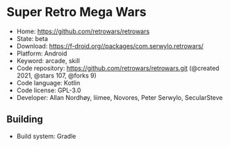 # Super Retro Mega Wars

- Home: https://github.com/retrowars/retrowars
- State: beta
- Download: https://f-droid.org//packages/com.serwylo.retrowars/
- Platform: Android
- Keyword: arcade, skill
- Code repository: https://github.com/retrowars/retrowars.git (@created 2021, @stars 107, @forks 9)
- Code language: Kotlin
- Code license: GPL-3.0
- Developer: Allan Nordhøy, liimee, Novores, Peter Serwylo, SecularSteve

## Building

- Build system: Gradle
